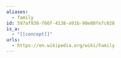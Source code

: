 ```yaml
---
aliases:
  - family
id: 597af930-f66f-4138-a91b-90e80fe7c028
is_a:
  - "[[concept]]"
urls:
  - https://en.wikipedia.org/wiki/Family
---
```

